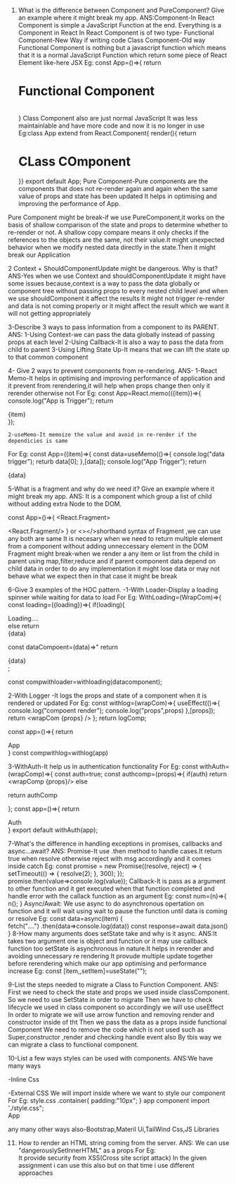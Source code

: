 1. What is the difference between Component and PureComponent? Give
an example where it might break my app.
ANS:Component-In React Component is simple a JavaScript Function at the end.
              Everything is a Component in React
              In React Component is of two type- Functional Component-New Way if writing code
                                                 Class Component-Old way
             Functional Component is nothing but a javascript function which means that it is a normal
             JavaScript Function which return some piece of React Element like-here JSX
             Eg: const App=()=>{
                           return <h1>Functional Component</h1>  
                               }
             Class Component also are just normal JavaScript 
             It was less maintainlable and have more code and now it is no longer in use
             Eg:class App extend from React.Component{
                              render(){
                     return <h1>CLass COmponent </h1>}}
                        export default App;
   Pure Component-Pure components are the components that does not re-render again and again when the same value of        props and state has been updated
It helps in optimising and improving the performance of App.

Pure Component might be break-if we use PureComponent,it works on the basis of shallow comparison of the state and props to determine whether to re-render or not. A shallow copy compare means it only checks if the references to the objects are the same, not their value.It might unexpected behavior when we modify nested data directly in the state.Then it might break our Application



2 Context + ShouldComponentUpdate might be dangerous. Why is that?
 ANS-Yes when we use Context and shouldComponentUpdate it might have some issues because,context is a way to pass the data globally or component tree without passing props to every nested child level and when we use shouldComponent it affect the results
It might not trigger re-render and data is not coming properly 
or it might affect the result which we want it will not getting appropriately

3-Describe 3 ways to pass information from a component to its PARENT.
ANS: 1-Using Context-we can pass the data globally instead of passing props at each level
     2-Using Callback-It is also a way to pass the data from child to parent 
     3-Using Lifting State Up-It means that we can lift the state up to that common component


4- Give 2 ways to prevent components from re-rendering.
ANS- 1-React Memo-It helps in optimising and improving performance of application and it prevent from rerendering,it will help when props change then only it rerender otherwise not
For Eg:   const App=React.memo(({item})=>{
console.log("App is Trigger");
return <div>{item}</div>});

   <App item="React Memo" />

    2-useMemo-It memoize the value and avoid in re-render if the dependicies is same
  For Eg: const App=((item)=>{
const data=useMemo(()=>{
console.log("data trigger");
returb data[0];
},[data]);
console.log("App Trigger");
return <div>{data}</div>

<App item="useMemo" />

5-What is a fragment and why do we need it? Give an example where it might
break my app.
ANS: It is a component which group a list of child without adding extra Node to the DOM.

const App=()=>{
<React.Fragment>

<React.Fragment/>
}
or <></>shorthand syntax of Fragment ,we can use any both are same
It is necesary when we need to return multiple element from a component without adding unneccessary element in the DOM
Fragment might break-when we render a any item or list from the child in parent using map,filter,reduce and if parent component data depend on child data in order to do any implementation it might lose data or may not behave what we expect then in that case it might be break 

6-Give 3 examples of the HOC pattern.
-1-With Loader-Display a loading spinner while waiting for data to load
   For Eg: WithLoading=(WrapCom)=>{
const loading=({loading})=>{
if(loading){<div>Loading....</div> else return <div>{data}</div>

const dataCompoent=(data)=>"
return <div>{data}</div>;

const compwithloader=withloading(datacomponent);


2-With Logger -It logs the props and state of  a component when it is rendered or updated
  For Eg: const withlog=(wrapCom)=>{
   useEffect(()=>{
    console.log("compoent render");
    console.log("props",props)
},[props]);
return <wrapCom {props} />
};
return logComp;


const app=()=>{
return <div>App</div>
}
const compwithlog=withlog(app)

3-WithAuth-It help us in authentication functionality
   For Eg:  const withAuth=(wrapComp)=>{
const auth=true;
const authcomp=(props)=>{
if(auth) return <wrapComp {props}/>
else <logout />


return authComp

};
const app=()=>{
return <div>Auth</div>
}
export default withAuth(app);

7-What's the difference in handling exceptions in promises, callbacks
and async...await?
ANS:  Promise-It use .then method to handle cases.It return true when resolve otherwise reject with msg accordingly and it comes inside catch
Eg: const promise = new Promise((resolve, reject) => {
  setTimeout(() => {
    resolve(2);
  }, 300);
});
promise.then(value=>console.log(value));
Callback-It is pass as a argument to other function and it get executed when that function completed and handle error with the callack function as an argument
Eg: const num=(n)=>{
n();
}
Async/Await: We use async to do asynchronous opertation on function and it will wait using wait to pause the function until data is coming or resolve
   Eg: const data=async(item)
        {  
            fetch("....")
            .then(data=>console.log(data))
           const response=await data.json()
}
8-How many arguments does setState take and why is it async.
ANS:It takes two argument one is object and function or it may use callback function too
setState is asynchronous in nature.It helps in rerender and avoiding unnecessary re rendering 
It provude multiple update together before rerendering which make our app optimising and performance increase
  Eg: const [item,,setItem]=useState("");



9-List the steps needed to migrate a Class to Function Component.
ANS: First we need to check the state and props we used inside classComponent.
So we need to use SetState in order to migrate
Then we have to check lifecycle we used in class component so accordingly we will use useEffect 
In order to migrate we will use arrow function and removing render and constructor inside of tht
Then we pass the data as a props inside functional Component
We need to remove the code which is not used such as Super,constructor ,render and checking handle event also
By tbis way we can migrate a class to functional component.

10-List a few ways styles can be used with components.
ANS:We have many ways

-Inline Css
  <div style={{color:"red",padding:"20px"/>
-External CSS
  We will import inside where we want to style our component
  For Eg: style.css 
            .container{
               padding:"10px";
}
app component
import './style.css";
<div className="container>data</div>

-Using CSS module
  Eg: .container {    style.module.css
   color:red;}

App Component
import style from './styles.module.css";
<div  className={style.container}>App</div>

any many other ways also-Bootstrap,Materil Ui,TailWind Css,JS Libraries


11. How to render an HTML string coming from the server.
ANS: We can use "dangerouslySetInnerHTML" as a props 
   For Eg: <div dangerouslySetInnerHTML={{__html:htmlString}} />
It provide security from XSS(Cross site script attack) 
 In the given assignment i can use this also but on that time i use different approaches



